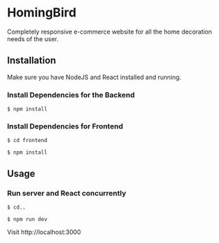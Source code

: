 # HomingBird
Completely responsive e-commerce website for all the home decoration needs of the user.

## Installation
Make sure you have NodeJS and React installed and running.

### Install Dependencies for the Backend

```
$ npm install
```

### Install Dependencies for Frontend

```
$ cd frontend
```

```
$ npm install
```

## Usage

### Run server and React concurrently

```
$ cd..
```

```
$ npm run dev
```

Visit http://localhost:3000
